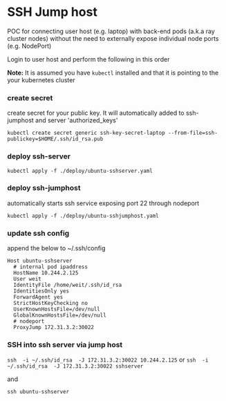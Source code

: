 # SSH Jump host

POC for connecting user host (e.g. laptop) with back-end pods (a.k.a ray cluster nodes) without the need to externally expose individual node ports (e.g. NodePort)

Login to user host and perform the following in this order

**Note:** It is assumed you have `kubectl` installed and that it is pointing to the your kubernetes cluster

### create secret

create secret for your public key. It will automatically added to ssh-jumphost and server 'authorized_keys'

```
kubectl create secret generic ssh-key-secret-laptop --from-file=ssh-publickey=$HOME/.ssh/id_rsa.pub
```

### deploy ssh-server

```
kubectl apply -f ./deploy/ubuntu-sshserver.yaml
```

### deploy ssh-jumphost

automatically starts ssh service exposing port 22 through nodeport

```
kubectl apply -f ./deploy/ubuntu-sshjumphost.yaml
```

### update ssh config

append the below to ~/.ssh/config

```
Host ubuntu-sshserver
  # internal pod ipaddress
  HostName 10.244.2.125
  User weit
  IdentityFile /home/weit/.ssh/id_rsa
  IdentitiesOnly yes
  ForwardAgent yes
  StrictHostKeyChecking no
  UserKnownHostsFile=/dev/null
  GlobalKnownHostsFile=/dev/null
  # nodeport
  ProxyJump 172.31.3.2:30022
```

### SSH into ssh server via jump host


`ssh  -i ~/.ssh/id_rsa  -J 172.31.3.2:30022 10.244.2.125` or `ssh  -i ~/.ssh/id_rsa  -J 172.31.3.2:30022 sshserver`

and

`ssh ubuntu-sshserver`

